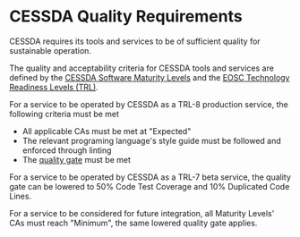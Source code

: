 # CESSDA Quality Requirements

CESSDA requires its tools and services to be of sufficient quality for sustainable operation.

The quality and acceptability criteria for CESSDA tools and services are defined by the
[CESSDA Software Maturity Levels](./SoftwareMaturityLevels/CESSDA_Software_Maturity_Levels.md)
and the [EOSC Technology Readiness Levels (TRL)](https://wiki.eosc-hub.eu/display/EOSC/Service+Maturity+Classification).

For a service to be operated by CESSDA as a TRL-8 production service, the following criteria must be met

* All applicable CAs must be met at "Expected"
* The relevant programing language's style guide must be followed and enforced through linting
* The [quality gate](quality_gate.md) must be met

For a service to be operated by CESSDA as a TRL-7 beta service,
the quality gate can be lowered to 50% Code Test Coverage and 10% Duplicated Code Lines.

For a service to be considered for future integration,
all Maturity Levels' CAs must reach "Minimum", the same lowered quality gate applies.


